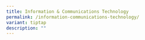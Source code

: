 ```yaml
---
title: Information & Communications Technology
permalink: /information-communications-technology/
variant: tiptap
description: ""
---
```

<p></p>